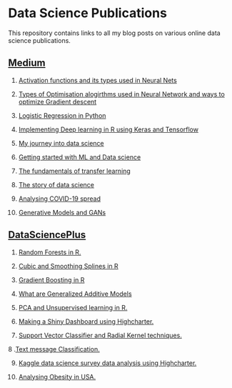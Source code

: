 # Data Science Publications

This repository contains links to all my blog posts on various online data science publications.


## [Medium ](https://medium.com/@anishsingh20)

1. [Activation functions and its types used in Neural Nets](https://towardsdatascience.com/activation-functions-and-its-types-which-is-better-a9a5310cc8f)

2. [Types of Optimisation alogirthms used in Neural Network and ways to optimize Gradient descent](https://towardsdatascience.com/types-of-optimization-algorithms-used-in-neural-networks-and-ways-to-optimize-gradient-95ae5d39529f)

3. [Logistic Regression in Python](https://medium.com/@anishsingh20/logistic-regression-in-python-423c8d32838b)

4. [Implementing Deep learning in R using Keras and Tensorflow](https://towardsdatascience.com/how-to-implement-deep-learning-in-r-using-keras-and-tensorflow-82d135ae4889)

5. [My journey into data science](https://towardsdatascience.com/the-best-data-science-learning-resources-out-there-and-my-journey-into-data-science-81c5a6ec67bc)

6. [Getting started with ML and Data science](https://medium.com/@anishsingh20/getting-started-with-machine-learning-basics-supervised-unsupervised-and-reinforcement-learning-b7ca85c28d91)

7. [The fundamentals of transfer learning](https://medium.com/@anishsingh20/the-fundamentals-of-transfer-learning-2e9dcf2940ed)

8. [The story of data science](https://medium.com/@anishsingh20/the-story-of-data-science-89f39983ef41)

9. [Analysing COVID-19 spread](https://medium.com/datadriveninvestor/analysing-covid-19-spread-f033173a80e8)

10. [Generative Models and GANs](https://towardsdatascience.com/generative-models-and-gans-fe7efc20020b)



## [DataSciencePlus](https://datascienceplus.com/author/anish-singh-walia/)

1. [Random Forests in R.](https://datascienceplus.com/random-forests-in-r/)

2. [Cubic and Smoothing Splines in R](https://datascienceplus.com/cubic-and-smoothing-splines-in-r/)

3. [Gradient Boosting in R](https://datascienceplus.com/gradient-boosting-in-r/)

4. [What are Generalized Additive Models]()

5. [PCA and Unsupervised learning in R.]()

6. [Making a Shiny Dashboard using Highcharter.]()

7. [Support Vector Classifier and Radial Kernel techniques.]()

8 .[Text message Classification.]()

9. [Kaggle data science survey data analysis using Highcharter.]()

10. [Analysing Obesity in USA.]()



